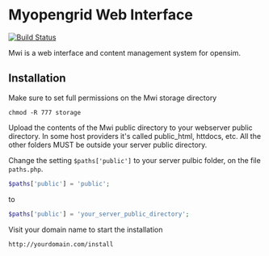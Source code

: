 Myopengrid Web Interface
===

[![Build Status](https://secure.travis-ci.org/JeffCost/mwi.png)](http://travis-ci.org/JeffCost/mwi)

Mwi is a web interface and content management system for opensim.

## Installation

Make sure to set full permissions on the Mwi storage directory

    chmod -R 777 storage
    
Upload the contents of the Mwi public directory to your webserver
public directory. In some host providers it's called public_html, 
httdocs, etc. All the other folders MUST be outside your server 
public directory.

Change the setting `$paths['public']` to your server pulbic folder, on the
file `paths.php`.

```php
$paths['public'] = 'public';
```
to
```php
$paths['public'] = 'your_server_public_directory';
```

Visit your domain name to start the installation

    http://yourdomain.com/install
